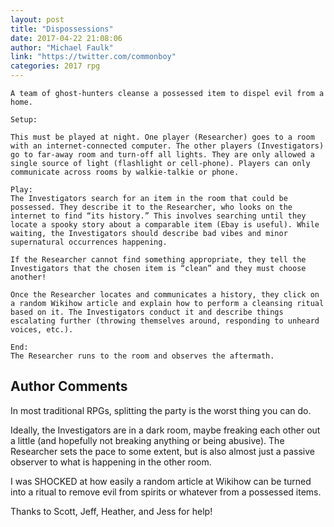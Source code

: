 ```yaml
---
layout: post
title: "Dispossessions"
date: 2017-04-22 21:08:06
author: "Michael Faulk"
link: "https://twitter.com/commonboy"
categories: 2017 rpg
---
```

```
A team of ghost-hunters cleanse a possessed item to dispel evil from a home. 

Setup: 

This must be played at night. One player (Researcher) goes to a room with an internet-connected computer. The other players (Investigators) go to far-away room and turn-off all lights. They are only allowed a single source of light (flashlight or cell-phone). Players can only communicate across rooms by walkie-talkie or phone.

Play: 
The Investigators search for an item in the room that could be possessed. They describe it to the Researcher, who looks on the internet to find “its history.” This involves searching until they locate a spooky story about a comparable item (Ebay is useful). While waiting, the Investigators should describe bad vibes and minor supernatural occurrences happening.

If the Researcher cannot find something appropriate, they tell the Investigators that the chosen item is “clean” and they must choose another!

Once the Researcher locates and communicates a history, they click on a random Wikihow article and explain how to perform a cleansing ritual based on it. The Investigators conduct it and describe things escalating further (throwing themselves around, responding to unheard voices, etc.). 

End:
The Researcher runs to the room and observes the aftermath.
```
## Author Comments 

In most traditional RPGs, splitting the party is the worst thing you can do.

Ideally, the Investigators are in a dark room, maybe freaking each other out a little (and hopefully not breaking anything or being abusive). The Researcher sets the pace to some extent, but is also almost just a passive observer to what is happening in the other room.

I was SHOCKED at how easily a random article at Wikihow can be turned into a ritual to remove evil from spirits or whatever from a possessed items.

Thanks to Scott, Jeff, Heather, and Jess for help!
